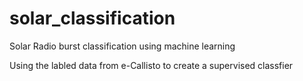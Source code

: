 # solar_classification
 Solar Radio burst classification using machine learning

Using the labled data from e-Callisto to create a supervised classfier
